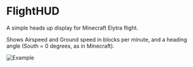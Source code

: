 # FlightHUD
A simple heads up display for Minecraft Elytra flight.

Shows Airspeed and Ground speed in blocks per minute, and a heading angle (South = 0 degrees, as in Minecraft).

![Example](http://xorg.us/0ur1lz.png)
